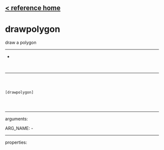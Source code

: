 [< reference home](ceammc_lib.html)
---

# drawpolygon


draw a polygon

---

-
<br>


---


```



[drawpolygon]


            
```

---
arguments:

ARG_NAME: -<br>

---
properties:


